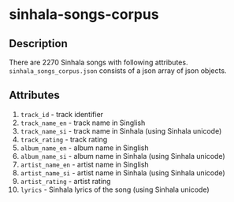 # sinhala-songs-corpus

## Description

There are 2270 Sinhala songs with following attributes. `sinhala_songs_corpus.json` consists of a json array of json objects.

## Attributes

1. `track_id` - track identifier
2. `track_name_en` - track name in Singlish
3. `track_name_si` - track name in Sinhala (using Sinhala unicode)
4. `track_rating` - track rating
5. `album_name_en` - album name in Singlish
6. `album_name_si` - album name in Sinhala (using Sinhala unicode)
7. `artist_name_en` - artist name in Singlish
8. `artist_name_si` - artist name in Sinhala (using Sinhala unicode)
9. `artist_rating` - artist rating
10. `lyrics` - Sinhala lyrics of the song (using Sinhala unicode)

